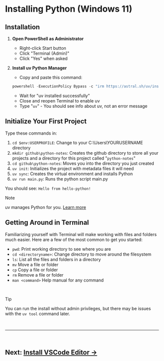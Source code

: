 # Installing Python (Windows 11)

## Installation

1. **Open PowerShell as Administrator**
   - Right-click Start button
   - Click "Terminal (Admin)" 
   - Click "Yes" when asked

2. **Install uv Python Manager**
   - Copy and paste this command:<br>

   ```powershell
   powershell -ExecutionPolicy Bypass -c "irm https://astral.sh/uv/install.ps1 | iex"
   ```

   - Wait for "uv installed successfully"
   - Close and reopen Terminal to enable uv
   - Type "```uv```" - You should see info about uv, not an error message

## Initialize Your First Project

Type these commands in:
1. ```cd $env:USERPROFILE```: Change to your C:\Users\YOURUSERNAME directory
2. ```mkdir github\python-notes```: Creates the github directory to store all your projects and a directory for this project called "```python-notes```"
3. ```cd github\python-notes```: Moves you into the directory you just created
4. ```uv init```: Initializes the project with metadata files it will need
5. ```uv sync```: Creates the virtual environment and installs Python
6. ```uv run main.py```: Runs the python script main.py

You should see: `Hello from hello-python!`

> [!NOTE]
> uv manages Python for you. [Learn more](about-uv.md)

## Getting Around in Terminal

Familiarizing yourself with Terminal will make working with files and folders much easier. Here are a few of the most common to get you started:

- ```pwd```: Print working directory to see where you are
- ```cd <directoryname>```: Change directory to move around the filesystem
- ```ls```: List all the files and folders in a directory
- ```mv``` Move a file or folder
- ```cp``` Copy a file or folder
- ```rm``` Remove a file or folder
- ```man <command>``` Help manual for any command

<br>

> [!TIP]
> You can run the install without admin privileges, but there may be issues with the `uv tool` command later.

<br>

---

<br>

## **Next: [Install VSCode Editor →](editors.md)**
